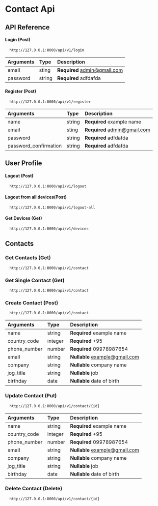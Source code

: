 # Contact Api

## API Reference

#### Login (Post)

```http
  http://127.0.0.1:8000/api/v1/login
```

| Arguments | Type   | Description                  |
| :-------- | :----- | :--------------------------- |
| email     | sting  | **Required** admin@gmail.com |
| password  | string | **Required** adfdafda        |

#### Register (Post)

```http
  http://127.0.0.1:8000/api/v1/register
```

| Arguments             | Type   | Description                  |
| :-------------------- | :----- | :--------------------------- |
| name                  | string | **Required** example name    |
| email                 | sting  | **Required** admin@gmail.com |
| password              | string | **Required** adfdafda        |
| password_confirmation | string | **Required** adfdafda        |

## User Profile

#### Logout (Post)

```http
  http://127.0.0.1:8000/api/v1/logout
```

#### Logout from all devices(Post)

```http
  http://127.0.0.1:8000/api/v1/logout-all
```

#### Get Devices (Get)

```http
  http://127.0.0.1:8000/api/v1/devices
```

## Contacts

### Get Contacts (Get)

```http
  http://127.0.0.1:8000/api/v1/contact
```

### Get Single Contact (Get)

```http
  http://127.0.0.1:8000/api/v1/contact
```

### Create Contact (Post)

```http
  http://127.0.0.1:8000/api/v1/contact
```

| Arguments    | Type    | Description                    |
| :----------- | :------ | :----------------------------- |
| name         | string  | **Required** example name      |
| country_code | integer | **Required** +95               |
| phone_number | number  | **Required** 09978987654       |
| email        | string  | **Nullable** example@gmail.com |
| company      | string  | **Nullable** company name      |
| jog_title    | string  | **Nullable** job               |
| birthday     | date    | **Nullable** date of birth     |

### Update Contact (Put)

```http
  http://127.0.0.1:8000/api/v1/contact/{id}
```

| Arguments    | Type    | Description                    |
| :----------- | :------ | :----------------------------- |
| name         | string  | **Required** example name      |
| country_code | integer | **Required** +95               |
| phone_number | number  | **Required** 09978987654       |
| email        | string  | **Nullable** example@gmail.com |
| company      | string  | **Nullable** company name      |
| jog_title    | string  | **Nullable** job               |
| birthday     | date    | **Nullable** date of birth     |

### Delete Contact (Delete)

```http
  http://127.0.0.1:8000/api/v1/contact/{id}
```
